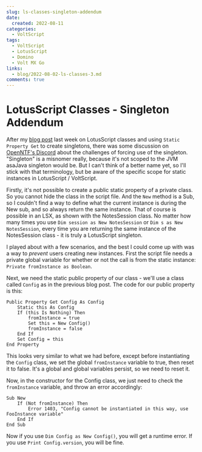 ```yaml
---
slug: ls-classes-singleton-addendum
date: 
  created: 2022-08-11
categories:
  - VoltScript
tags: 
  - VoltScript
  - LotusScript
  - Domino
  - Volt MX Go
links:
  - blog/2022-08-02-ls-classes-3.md
comments: true
---
```

# LotusScript Classes - Singleton Addendum

After my [blog post](./2022-08-02-ls-classes-3.md) last week on LotusScript classes and using `Static Property Get` to create singletons, there was some discussion on [OpenNTF's Discord](https://openntf.org/discord) about the challenges of forcing use of the singleton. "Singleton" is a misnomer really, because it's not scoped to the JVM asaJava singleton would be. But I can't think of a better name yet, so I'll stick with that terminology, but be aware of the specific scope for static instances in LotusScript / VoltScript.

<!-- more -->

Firstly, it's not possible to create a public static property of a private class. So you cannot hide the class in the script file. And the `New` method is a Sub, so I couldn't find a way to define what the current instance is during the New sub, and so always return the same instance. That of course is possible in an LSX, as shown with the NotesSession class. No matter how many times you use `Dim session as New NotesSession` or `Dim s as New NotesSession`, every time you are returning the same instance of the NotesSession class - it is truly a LotusScript singleton.

I played about with a few scenarios, and the best I could come up with was a way to _prevent_ users creating new instances. First the script file needs a private global variable for whether or not the call is from the static instance: `Private fromInstance as Boolean`.

Next, we need the static public property of our class - we'll use a class called `Config` as in the previous blog post. The code for our public property is this:

```vbscript
Public Property Get Config As Config
	Static this As Config
	If (this Is Nothing) Then
        fromInstance = true
		Set this = New Config()
        fromInstance = false
	End If
	Set Config = this
End Property
```

This looks very similar to what we had before, except before instantiating the `Config` class, we set the global `fromInstance` variable to true, then reset it to false. It's a global and global variables persist, so we need to reset it.

Now, in the constructor for the Config class, we just need to check the `fromInstance` variable, and throw an error accordingly:

```vbscript
Sub New
    If (Not fromInstance) Then
        Error 1403, "Config cannot be instantiated in this way, use FooInstance variable"
    End If
End Sub 
```

Now if you use `Dim Config as New Config()`, you will get a runtime error. If you use `Print Config.version`, you will be fine.
